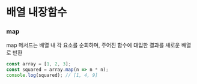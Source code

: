 # 배열 내장함수

### map

map 메서드는 배열 내 각 요소를 순회하며, 주어진 함수에 대입한 결과를 새로운 배열로 반환 

```javascript
const array = [1, 2, 3];
const squared = array.map(n => n * n);
console.log(squared); // [1, 4, 9]
```

